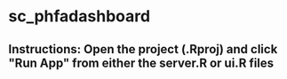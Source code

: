 # sc_phfadashboard

## Instructions: Open the project (.Rproj) and click "Run App" from either the server.R or ui.R files